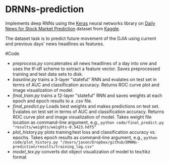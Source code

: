 # DRNNs-prediction

Implements deep RNNs using the [Keras](https://keras.io/) neural networks library on [Daily News for Stock Market Prediction](https://www.kaggle.com/aaron7sun/stocknews) dataset from [Kaggle](https://www.kaggle.com/).

The dataset task is to predict future movement of the DJIA using current and previous days' news headlines as features.

#Code
* _preprocess.py_ concatenates all news headlines of a day into one and uses the tf-idf scheme to extract a feature vector. Saves preprocessed training and test data sets to disk. 
* _baseline.py_ trains a 3-layer "stateful" RNN and evalates on test set in terms of AUC and classification accuracy. Returns ROC curve plot and image visualization of model. 
* _final_train.py_ trains a 12-layer "stateful" RNN and saves weights at each epoch and epoch results to a .csv file.
* _final_predict.py_ Loads best weights and makes predictions on test set. Evalates on test set in terms of AUC and classification accuracy. Returns ROC curve plot and image visualization of model. Takes weight file location as command-line argument, e.g., `python code/final_predict.py "results/weights/weights-0.5423.hdf5"`
* _plot_history.py_ plots training/test loss and classification accuracy vs. epochs. Takes epoch results as command-line argument, e.g., `python code/plot_history.py "/Users/jason/Dropbox/github/DRNNs-prediction/results/training_log.csv"`
* _model_tex.py_ converts dot object visualization of model to tex/tikz format
